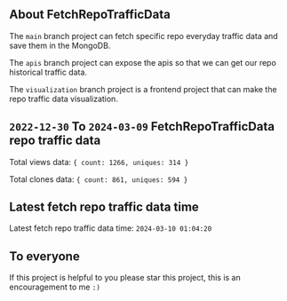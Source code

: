 ## About FetchRepoTrafficData

The `main` branch project can fetch specific repo everyday traffic data and save them in the MongoDB.

The `apis` branch project can expose the apis so that we can get our repo historical traffic data.

The `visualization` branch project is a frontend project that can make the repo traffic data visualization.

## `2022-12-30` To `2024-03-09` FetchRepoTrafficData repo traffic data

Total views data: `{ count: 1266, uniques: 314 }`

Total clones data: `{ count: 861, uniques: 594 }`

## Latest fetch repo traffic data time

Latest fetch repo traffic data time: `2024-03-10 01:04:20`

## To everyone

If this project is helpful to you please star this project, this is an encouragement to me `:)`



